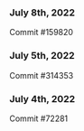 ### July 8th, 2022

Commit #159820

### July 5th, 2022

Commit #314353


### July 4th, 2022

Commit #72281
